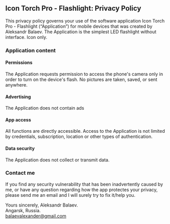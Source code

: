 ## Icon Torch Pro - Flashlight: Privacy Policy

This privacy policy governs your use of the software application Icon Torch Pro - Flashlight (“Application”) for mobile devices that was created by Aleksandr Balaev. The Application is the simplest LED flashlight without interface. Icon only.

### Application content

#### Permissions

The Application requests permission to access the phone's camera only in order to turn on the device's flash. No pictures are taken, saved, or sent anywhere.

#### Advertising

The Application does not contain ads

#### App access

All functions are directly accessible. Access to the Application is not limited by credentials, subscription, location or other types of authentication.

#### Data security

The Application does not collect or transmit data.

### Contact me

If you find any security vulnerability that has been inadvertently caused by me, or have any question regarding how the app protectes your privacy, please send me an email and I will surely try to fix it/help you.

Yours sincerely, Aleksandr Balaev.<br>
Angarsk, Russia.<br>
balaevalexander@gmail.com